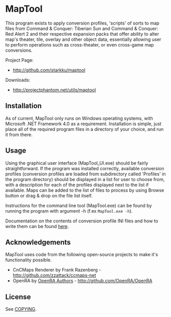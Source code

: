 # MapTool

This program exists to apply conversion profiles, 'scripts' of sorts to map files from Command & Conquer: Tiberian Sun and Command & Conquer: Red Alert 2 and their respective expansion packs that offer ability to alter map's theater, tile, overlay and other object data, essentially allowing user to perform operations such as cross-theater, or even cross-game map conversions.

Project Page:

* http://github.com/starkku/maptool

Downloads: 

* http://projectphantom.net/utils/maptool

## Installation

As of current, MapTool only runs on Windows operating systems, with Microsoft .NET Framework 4.0 as a requirement. Installation is simple, just place all of the required program files in a directory of your choice, and run it from there. 

## Usage

Using the graphical user interface (MapTool_UI.exe) should be fairly straightforward. If the program was installed correctly, available conversion profiles (conversion profiles are loaded from subdirectory called 'Profiles' in the program directory) should be displayed in a list for user to choose from, with a description for each of the profiles displayed next to the list if available. Maps can be added to the list of files to process by using Browse button or drag & drop on the file list itself.

Instructions for the command line tool (MapTool.exe) can be found by running the program with argument -h (f.ex `MapTool.exe -h`).

Documentation on the contents of conversion profile INI files and how to write them can be found [here](https://github.com/starkku/maptool/blob/master/Conversion-Profile-Documentation.md).

## Acknowledgements

MapTool uses code from the following open-source projects to make it's functionality possible.

* CnCMaps Renderer by Frank Razenberg - http://github.com/zzattack/ccmaps-net
* OpenRA by [OpenRA Authors](https://raw.github.com/OpenRA/OpenRA/master/AUTHORS) - http://github.com/OpenRA/OpenRA

## License

See [COPYING](https://github.com/starkku/maptool/blob/master/COPYING).
